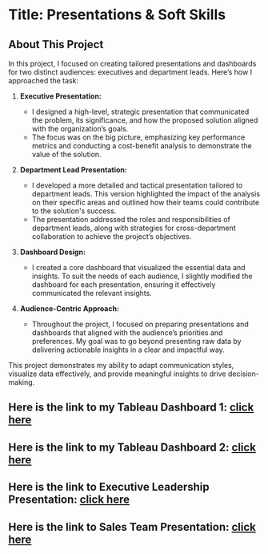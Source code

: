 # Title: Presentations & Soft Skills


## About This Project

In this project, I focused on creating tailored presentations and dashboards for two distinct audiences: executives and department leads. Here’s how I approached the task:

1. **Executive Presentation:**
   - I designed a high-level, strategic presentation that communicated the problem, its significance, and how the proposed solution aligned with the organization’s goals.
   - The focus was on the big picture, emphasizing key performance metrics and conducting a cost-benefit analysis to demonstrate the value of the solution.

2. **Department Lead Presentation:**
   - I developed a more detailed and tactical presentation tailored to department leads. This version highlighted the impact of the analysis on their specific areas and outlined how their teams could contribute to the solution's success.
   - The presentation addressed the roles and responsibilities of department leads, along with strategies for cross-department collaboration to achieve the project’s objectives.

3. **Dashboard Design:**
   - I created a core dashboard that visualized the essential data and insights. To suit the needs of each audience, I slightly modified the dashboard for each presentation, ensuring it effectively communicated the relevant insights.

4. **Audience-Centric Approach:**
   - Throughout the project, I focused on preparing presentations and dashboards that aligned with the audience’s priorities and preferences. My goal was to go beyond presenting raw data by delivering actionable insights in a clear and impactful way.

This project demonstrates my ability to adapt communication styles, visualize data effectively, and provide meaningful insights to drive decision-making. 



## Here is the link to my Tableau Dashboard 1: <a href='https://public.tableau.com/views/M2S1_Project_17253566745090/Dashboard1?:language=en-US&publish=yes&:sid=&:redirect=auth&:display_count=n&:origin=viz_share_link' target='_blanf'>click here</a>

## Here is the link to my Tableau Dashboard 2: <a href='https://public.tableau.com/views/M2S1_Hands-On/Dashboard1?:language=en-US&:sid=&:redirect=auth&:display_count=n&:origin=viz_share_link' target='_blanf'>click here</a>


## Here is the link to Executive Leadership Presentation: <a href='https://www.canva.com/design/DAGSBKiEpeI/S47ycTu-MzFFGqNdGl4ZXw/view?utm_content=DAGSBKiEpeI&utm_campaign=designshare&utm_medium=link2&utm_source=uniquelinks&utlId=hfd06db4fe2' target='_blanf'>click here</a>

## Here is the link to Sales Team Presentation: <a href='https://www.canva.com/design/DAGSJITjQk4/0NITKnSmbV3ozOHJ8iH1SA/view?utm_content=DAGSJITjQk4&utm_campaign=designshare&utm_medium=link2&utm_source=uniquelinks&utlId=h8bb2be2a29' target='_blanf'>click here</a>


